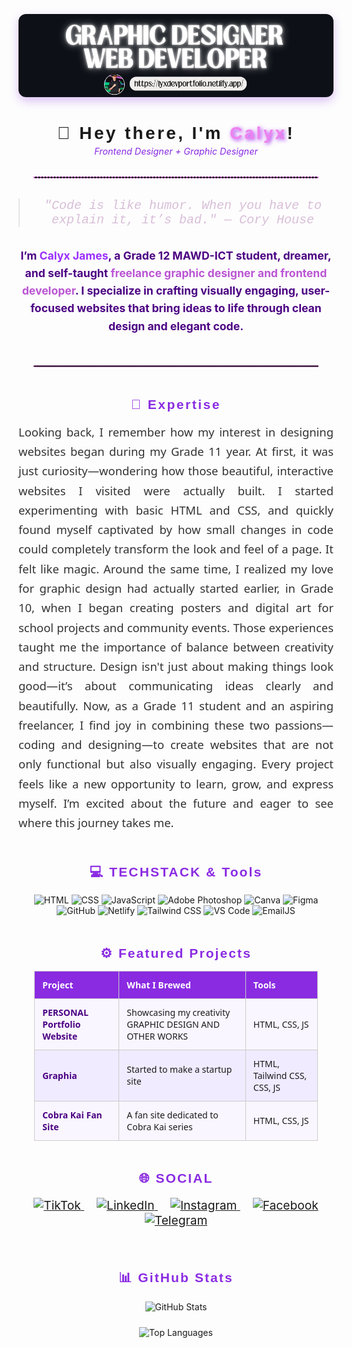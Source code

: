 <!-- Banner Image -->
<p align="center" style="margin-bottom: 2rem;">
  <img src="./GITHUB.png" alt="Banner" style="max-width: 100%; height: auto; border-radius: 12px; box-shadow: 0 6px 15px rgba(138, 43, 226, 0.3);" />
</p>

<!-- Main Heading -->
<h1 align="center" style="font-family: 'Comic Sans MS', cursive, sans-serif; letter-spacing: 0.12em; margin-bottom: 0.25rem;">
  👋 Hey there, I'm <span style="color: violet; font-weight: 900; text-shadow: 2px 2px 6px #a020f0;">Calyx</span>!
</h1>

<!-- Subtitle (small and italic) -->
<p align="center" style="color:#8A2BE2; font-style: italic; font-size: 0.9rem; margin-top: 0; margin-bottom: 2rem;">
  Frontend Designer + Graphic Designer
</p>

<hr style="border: 1px dashed violet; margin: 2rem auto; max-width: 90%;" />

<!-- Quote -->
<blockquote align="center" style="font-size: 1.25rem; color:#D8BFD8; font-family: 'Courier New', Courier, monospace; max-width: 700px; margin: 2rem auto;">
  <em>"Code is like humor. When you have to explain it, it’s bad." — Cory House</em>
</blockquote>

<!-- Intro Paragraph -->
<p align="center" style="font-weight: bold; font-size: 1.1rem; max-width: 700px; margin: 2rem auto; color: #4b0082; line-height: 1.6;">
  I’m <span style="color: #9b30ff;">Calyx James</span>, a Grade 12 MAWD-ICT student, dreamer, and self-taught 
  <span style="color:#ba55d3;">freelance graphic designer and frontend developer</span>. I specialize in crafting <strong>visually engaging</strong>,  
  <strong>user-focused</strong> websites that bring ideas to life through clean design and elegant code.
</p>

<hr style="border: 1px dotted violet; margin: 3rem auto; max-width: 90%;" />

<!-- Expertise Section -->
<h2 style="color: #8A2BE2; font-family: 'Verdana', sans-serif; letter-spacing: 0.12em; text-align: center; margin-bottom: 1rem;">
  🎯 Expertise
</h2>
<p style="max-width: 600px; margin: 0 auto 3rem auto; font-size: 1.15rem; line-height: 1.7; font-family: 'Segoe UI', Tahoma, Geneva, Verdana, sans-serif; text-align: justify; color: #333;">
  Looking back, I remember how my interest in designing websites began during my Grade 11 year. At first, it was just curiosity—wondering how those beautiful, interactive websites I visited were actually built. I started experimenting with basic HTML and CSS, and quickly found myself captivated by how small changes in code could completely transform the look and feel of a page. It felt like magic. Around the same time, I realized my love for graphic design had actually started earlier, in Grade 10, when I began creating posters and digital art for school projects and community events. Those experiences taught me the importance of balance between creativity and structure. Design isn't just about making things look good—it’s about communicating ideas clearly and beautifully. Now, as a Grade 11 student and an aspiring freelancer, I find joy in combining these two passions—coding and designing—to create websites that are not only functional but also visually engaging. Every project feels like a new opportunity to learn, grow, and express myself. I’m excited about the future and eager to see where this journey takes me.
</p>

<!-- Techstack & Tools -->
<h2 style="color:#8A2BE2; font-family: 'Verdana', sans-serif; letter-spacing: 0.1em; text-align:center; margin-bottom: 1rem;">
  💻 TECHSTACK & Tools
</h2>
<p align="center" style="max-width: 800px; margin: auto 0 3rem 0;">
  <img src="https://img.shields.io/badge/HTML-E34F26?style=for-the-badge&logo=html5&logoColor=white" alt="HTML" />
  <img src="https://img.shields.io/badge/CSS-1572B6?style=for-the-badge&logo=css3&logoColor=white" alt="CSS" />
  <img src="https://img.shields.io/badge/JavaScript-F7DF1E?style=for-the-badge&logo=javascript&logoColor=black" alt="JavaScript" />
  <img src="https://img.shields.io/badge/Adobe%20Photoshop-31A8FF?style=for-the-badge&logo=adobephotoshop&logoColor=white" alt="Adobe Photoshop" />
  <img src="https://img.shields.io/badge/Canva-00C4CC?style=for-the-badge&logo=canva&logoColor=white" alt="Canva" />
  <img src="https://img.shields.io/badge/Figma-F24E1E?style=for-the-badge&logo=figma&logoColor=white" alt="Figma" />
  <img src="https://img.shields.io/badge/GitHub-181717?style=for-the-badge&logo=github&logoColor=white" alt="GitHub" />
  <img src="https://img.shields.io/badge/Netlify-00C7B7?style=for-the-badge&logo=netlify&logoColor=white" alt="Netlify" />
  <img src="https://img.shields.io/badge/Tailwind_CSS-06B6D4?style=for-the-badge&logo=tailwind-css&logoColor=white" alt="Tailwind CSS" />
  <img src="https://img.shields.io/badge/VS%20Code-0078D7?style=for-the-badge&logo=visual-studio-code&logoColor=white" alt="VS Code" />
  <img src="https://img.shields.io/badge/EmailJS-D14836?style=for-the-badge&logo=emailjs&logoColor=white" alt="EmailJS" />
</p>

<!-- Featured Projects -->
<h2 align="center" style="color:#8A2BE2; font-family:'Verdana', sans-serif; letter-spacing: 0.1em; margin-bottom: 1rem;">
  ⚙️ Featured Projects
</h2>

<div align="center" style="overflow-x:auto; max-width: 95vw;">
  <table style="width: 90%; border-collapse: collapse; text-align: left; margin: auto; font-family: 'Segoe UI', Tahoma, Geneva, Verdana, sans-serif;">
    <thead>
      <tr style="background-color: #8A2BE2; color: white;">
        <th style="padding: 12px; border: 1px solid #ccc;">Project</th>
        <th style="padding: 12px; border: 1px solid #ccc;">What I Brewed</th>
        <th style="padding: 12px; border: 1px solid #ccc;">Tools</th>
      </tr>
    </thead>
    <tbody>
      <tr style="background-color: #f9f6ff;">
        <td style="padding: 12px; border: 1px solid #ccc;">
          <a href="https://lyxdevportfolio.netlify.app" target="_blank" style="color: #4B0082; font-weight: bold; text-decoration: none;">
            PERSONAL Portfolio Website
          </a>
        </td>
        <td style="padding: 12px; border: 1px solid #ccc;">Showcasing my creativity GRAPHIC DESIGN AND OTHER WORKS</td>
        <td style="padding: 12px; border: 1px solid #ccc;">HTML, CSS, JS</td>
      </tr>
      <tr style="background-color: #f0ebff;">
        <td style="padding: 12px; border: 1px solid #ccc;">
          <a href="https://graphia.netlify.app" target="_blank" style="color: #4B0082; font-weight: bold; text-decoration: none;">
            Graphia
          </a>
        </td>
        <td style="padding: 12px; border: 1px solid #ccc;">Started to make a startup site</td>
        <td style="padding: 12px; border: 1px solid #ccc;">HTML, Tailwind CSS, CSS, JS</td>
      </tr>
      <tr style="background-color: #f9f6ff;">
        <td style="padding: 12px; border: 1px solid #ccc;">
          <a href="https://lyxdevcobrakai.netlify.app" target="_blank" style="color: #4B0082; font-weight: bold; text-decoration: none;">
            Cobra Kai Fan Site
          </a>
        </td>
        <td style="padding: 12px; border: 1px solid #ccc;">A fan site dedicated to Cobra Kai series</td>
        <td style="padding: 12px; border: 1px solid #ccc;">HTML, CSS, JS</td>
      </tr>
    </tbody>
  </table>
</div>

<!-- Social Section -->
<h2 style="color:#8A2BE2; font-family: 'Verdana', sans-serif; letter-spacing: 0.1em; margin-top: 3rem; margin-bottom: 1rem; text-align:center;">
  🌐 SOCIAL
</h2>
<p align="center" style="font-size: 1.2rem;">
  <a href="https://www.tiktok.com/@html.lyxxqt" target="_blank" rel="noopener noreferrer" style="margin: 0 10px;">
    <img src="https://img.shields.io/badge/TikTok-000000?style=for-the-badge&logo=tiktok&logoColor=white" alt="TikTok" />
  </a>
  <a href="https://linkedin.com/in/lyxxqt/" target="_blank" rel="noopener noreferrer" style="margin: 0 10px;">
    <img src="https://img.shields.io/badge/LinkedIn-0A66C2?style=for-the-badge&logo=linkedin&logoColor=white" alt="LinkedIn" />
  </a>
  <a href="https://instagram.com/visuulyxx/" target="_blank" rel="noopener noreferrer" style="margin: 0 10px;">
    <img src="https://img.shields.io/badge/Instagram-E4405F?style=for-the-badge&logo=instagram&logoColor=white" alt="Instagram" />
  </a>
  <a href="https://facebook.com/visulyx" target="_blank" rel="noopener noreferrer" style="margin: 0 10px;">
    <img src="https://img.shields.io/badge/Facebook-1877F2?style=for-the-badge&logo=facebook&logoColor=white" alt="Facebook" />
  </a>
  <a href="https://t.me/yourusername" target="_blank" rel="noopener noreferrer" style="margin: 0 10px;">
    <img src="https://img.shields.io/badge/Telegram-26A5E4?style=for-the-badge&logo=telegram&logoColor=white" alt="Telegram" />
  </a>
</p>

<br />

<!-- GitHub Stats -->
<h2 style="color:#8A2BE2; font-family:'Verdana', sans-serif; letter-spacing: 0.1em; text-align:center;">
  📊 GitHub Stats
</h2>

<p align="center" style="margin-bottom: 1.5rem;">
  <img src="https://github-readme-stats.vercel.app/api?username=lyxxqtt&show_icons=true&theme=radical&hide_border=false&include_all_commits=true&count_private=true" alt="GitHub Stats" style="max-width: 100%; height: auto;" />
</p>

<p align="center">
  <img src="https://github-readme-stats.vercel.app/api/top-langs/?username=lyxxqtt&layout=compact&theme=radical&hide_border=false" alt="Top Languages" style="max-width: 100%; height: auto;" />
</p>
